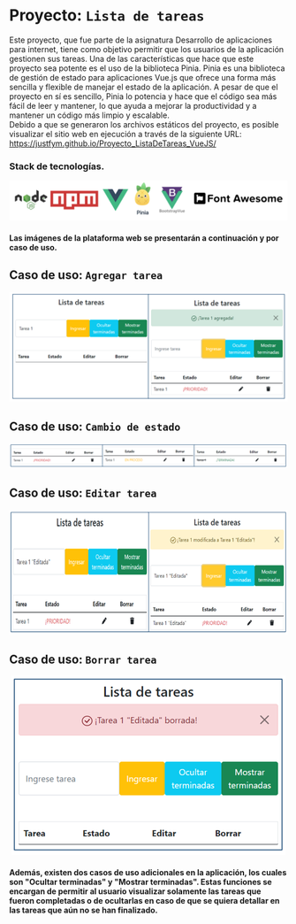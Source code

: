 # Proyecto: ```Lista de tareas```

Este proyecto, que fue parte de la asignatura Desarrollo de aplicaciones para internet, tiene como objetivo permitir que los usuarios de la aplicación gestionen sus tareas. Una de las características que hace que este proyecto sea potente es el uso de la biblioteca Pinia. Pinia es una biblioteca de gestión de estado para aplicaciones Vue.js que ofrece una forma más sencilla y flexible de manejar el estado de la aplicación. A pesar de que el proyecto en sí es sencillo, Pinia lo potencia y hace que el código sea más fácil de leer y mantener, lo que ayuda a mejorar la productividad y a mantener un código más limpio y escalable.  
Debido a que se generaron los archivos estáticos del proyecto, es posible visualizar el sitio web en ejecución a través de la siguiente URL: https://justfym.github.io/Proyecto_ListaDeTareas_VueJS/
### Stack de tecnologías.
<p align="center">
  <img src="./IMG/StackTec.PNG" alt="Descripción de la imagen">
</p>

#### Las imágenes de la plataforma web se presentarán a continuación y por caso de uso.

## Caso de uso: ```Agregar tarea```
<p align="center">
  <img src="./IMG/AgregarTarea.PNG" alt="Descripción de la imagen">
</p>

## Caso de uso: ```Cambio de estado```
<p align="center">
  <img src="./IMG/CambioEstado.PNG" alt="Descripción de la imagen">
</p>

## Caso de uso: ```Editar tarea```
<p align="center">
  <img src="./IMG/EditarTarea.PNG" alt="Descripción de la imagen">
</p>

## Caso de uso: ```Borrar tarea```
<p align="center">
  <img src="./IMG/BorrarTarea.PNG" alt="Descripción de la imagen">
</p>

#### Además, existen dos casos de uso adicionales en la aplicación, los cuales son "Ocultar terminadas" y "Mostrar terminadas". Estas funciones se encargan de permitir al usuario visualizar solamente las tareas que fueron completadas o de ocultarlas en caso de que se quiera detallar en las tareas que aún no se han finalizado.